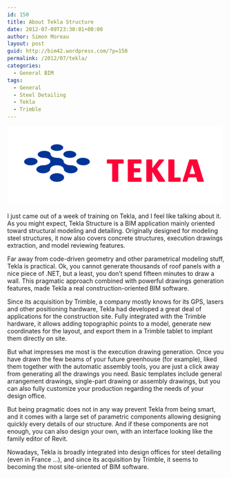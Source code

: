 ```yaml
---
id: 150
title: About Tekla Structure
date: 2012-07-09T23:30:01+00:00
author: Simon Moreau
layout: post
guid: http://bim42.wordpress.com/?p=150
permalink: /2012/07/tekla/
categories:
  - General BIM
tags:
  - General
  - Steel Detailing
  - Tekla
  - Trimble
---
```


![Tekla](/assets/2012/07/tekla-logo-web_content.png)

I just came out of a week of training on Tekla, and I feel like talking about it. As you might expect, Tekla Structure is a BIM application mainly oriented toward structural modeling and detailing. Originally designed for modeling steel structures, it now also covers concrete structures, execution drawings extraction, and model reviewing features.

Far away from code-driven geometry and other parametrical modeling stuff, Tekla is practical. Ok, you cannot generate thousands of roof panels with a nice piece of .NET, but a least, you don’t spend fifteen minutes to draw a wall. This pragmatic approach combined with powerful drawings generation features, made Tekla a real construction-oriented BIM software.

Since its acquisition by Trimble, a company mostly knows for its GPS, lasers and other positioning hardware, Tekla had developed a great deal of applications for the construction site. Fully integrated with the Trimble hardware, it allows adding topographic points to a model, generate new coordinates for the layout, and export them in a Trimble tablet to implant them directly on site.

But what impresses me most is the execution drawing generation. Once you have drawn the few beams of your future greenhouse (for example), liked them together with the automatic assembly tools, you are just a click away from generating all the drawings you need. Basic templates include general arrangement drawings, single-part drawing or assembly drawings, but you can also fully customize your production regarding the needs of your design office.

But being pragmatic does not in any way prevent Tekla from being smart, and it comes with a large set of parametric components allowing designing quickly every details of our structure. And if these components are not enough, you can also design your own, with an interface looking like the family editor of Revit.

Nowadays, Tekla is broadly integrated into design offices for steel detailing (even in France …), and since its acquisition by Trimble, it seems to becoming the most site-oriented of BIM software.